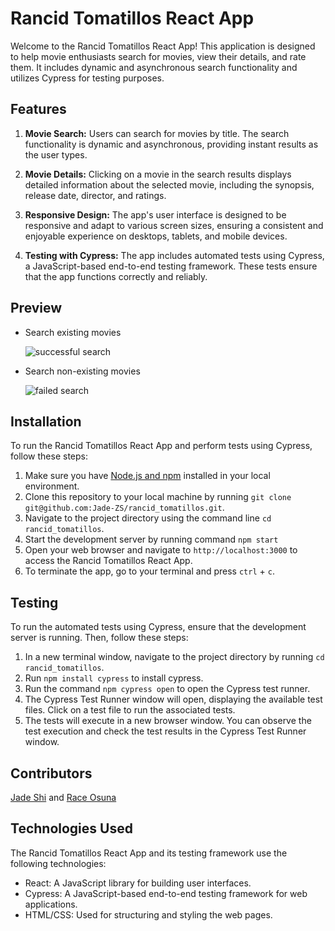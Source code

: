 # Rancid Tomatillos React App

Welcome to the Rancid Tomatillos React App! This application is designed to help movie enthusiasts search for movies, view their details, and rate them. It includes dynamic and asynchronous search functionality and utilizes Cypress for testing purposes.

## Features

1. **Movie Search:** Users can search for movies by title. The search functionality is dynamic and asynchronous, providing instant results as the user types.

2. **Movie Details:** Clicking on a movie in the search results displays detailed information about the selected movie, including the synopsis, release date, director, and ratings.
   
3. **Responsive Design:** The app's user interface is designed to be responsive and adapt to various screen sizes, ensuring a consistent and enjoyable experience on desktops, tablets, and mobile devices.
   
4. **Testing with Cypress:** The app includes automated tests using Cypress, a JavaScript-based end-to-end testing framework. These tests ensure that the app functions correctly and reliably.

## Preview
- Search existing movies

  ![successful search](https://user-images.githubusercontent.com/123802263/253761238-ca69c5fa-302a-4de9-91cc-c6b7b4de6862.gif)

- Search non-existing movies

  ![failed search](https://user-images.githubusercontent.com/123802263/253761248-17e16fa4-52a8-46c6-93ff-827be158f59b.gif)

## Installation

To run the Rancid Tomatillos React App and perform tests using Cypress, follow these steps:

1. Make sure you have [Node.js and npm](https://docs.npmjs.com/downloading-and-installing-node-js-and-npm) installed in your local environment.
2. Clone this repository to your local machine by running `git clone git@github.com:Jade-ZS/rancid_tomatillos.git`.
3. Navigate to the project directory using the command line `cd rancid_tomatillos`.
4. Start the development server by running command `npm start`
6. Open your web browser and navigate to `http://localhost:3000` to access the Rancid Tomatillos React App.
7. To terminate the app, go to your terminal and press `ctrl` + `c`.

## Testing

To run the automated tests using Cypress, ensure that the development server is running. Then, follow these steps:
1. In a new terminal window, navigate to the project directory by running `cd rancid_tomatillos`.
2. Run `npm install cypress` to install cypress.
3. Run the command `npm cypress open` to open the Cypress test runner.
4. The Cypress Test Runner window will open, displaying the available test files. Click on a test file to run the associated tests.
5. The tests will execute in a new browser window. You can observe the test execution and check the test results in the Cypress Test Runner window.

## Contributors
[Jade Shi](https://github.com/Jade-ZS) and [Race Osuna](https://github.com/RaceOsuna)

## Technologies Used

The Rancid Tomatillos React App and its testing framework use the following technologies:
- React: A JavaScript library for building user interfaces.
- Cypress: A JavaScript-based end-to-end testing framework for web applications.
- HTML/CSS: Used for structuring and styling the web pages.


